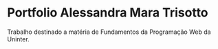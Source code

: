 # Portfolio Alessandra Mara Trisotto
Trabalho destinado a matéria de Fundamentos da Programação Web da Uninter.
